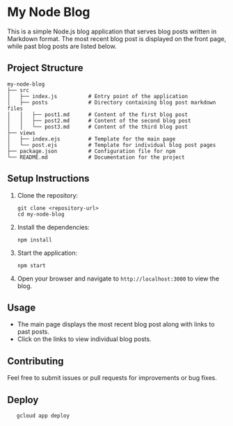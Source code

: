 # My Node Blog

This is a simple Node.js blog application that serves blog posts written in Markdown format. The most recent blog post is displayed on the front page, while past blog posts are listed below.

## Project Structure

```
my-node-blog
├── src
│   ├── index.js          # Entry point of the application
│   ├── posts             # Directory containing blog post markdown files
│   │   ├── post1.md      # Content of the first blog post
│   │   ├── post2.md      # Content of the second blog post
│   │   └── post3.md      # Content of the third blog post
├── views
│   ├── index.ejs         # Template for the main page
│   └── post.ejs          # Template for individual blog post pages
├── package.json          # Configuration file for npm
└── README.md             # Documentation for the project
```

## Setup Instructions

1. Clone the repository:
   ```
   git clone <repository-url>
   cd my-node-blog
   ```

2. Install the dependencies:
   ```
   npm install
   ```

3. Start the application:
   ```
   npm start
   ```

4. Open your browser and navigate to `http://localhost:3000` to view the blog.

## Usage

- The main page displays the most recent blog post along with links to past posts.
- Click on the links to view individual blog posts.

## Contributing

Feel free to submit issues or pull requests for improvements or bug fixes.

## Deploy
```
   gcloud app deploy
```